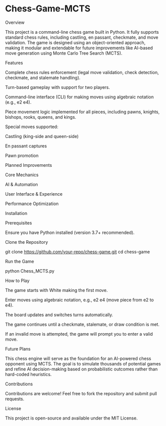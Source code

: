 # Chess-Game-MCTS

Overview

This project is a command-line chess game built in Python. It fully supports standard chess rules, including castling, en passant, checkmate, and move validation. The game is designed using an object-oriented approach, making it modular and extendable for future improvements like AI-based move generation using Monte Carlo Tree Search (MCTS).

Features

Complete chess rules enforcement (legal move validation, check detection, checkmate, and stalemate handling).

Turn-based gameplay with support for two players.

Command-line interface (CLI) for making moves using algebraic notation (e.g., e2 e4).

Piece movement logic implemented for all pieces, including pawns, knights, bishops, rooks, queens, and kings.

Special moves supported:

Castling (king-side and queen-side)

En passant captures

Pawn promotion

Planned Improvements

Core Mechanics



AI & Automation



User Interface & Experience



Performance Optimization



Installation

Prerequisites

Ensure you have Python installed (version 3.7+ recommended).

Clone the Repository

git clone https://github.com/your-repo/chess-game.git
cd chess-game

Run the Game

python Chess_MCTS.py

How to Play

The game starts with White making the first move.

Enter moves using algebraic notation, e.g., e2 e4 (move piece from e2 to e4).

The board updates and switches turns automatically.

The game continues until a checkmate, stalemate, or draw condition is met.

If an invalid move is attempted, the game will prompt you to enter a valid move.

Future Plans

This chess engine will serve as the foundation for an AI-powered chess opponent using MCTS. The goal is to simulate thousands of potential games and refine AI decision-making based on probabilistic outcomes rather than hard-coded heuristics.

Contributions

Contributions are welcome! Feel free to fork the repository and submit pull requests.

License

This project is open-source and available under the MIT License.
